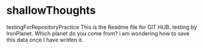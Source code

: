 # shallowThoughts
testingForRepositoryPractice
This is the Readme file for GIT HUB. testing by IronPlanet. Which planet do you come from?
i am wondering how to save this data once I have written it. 
